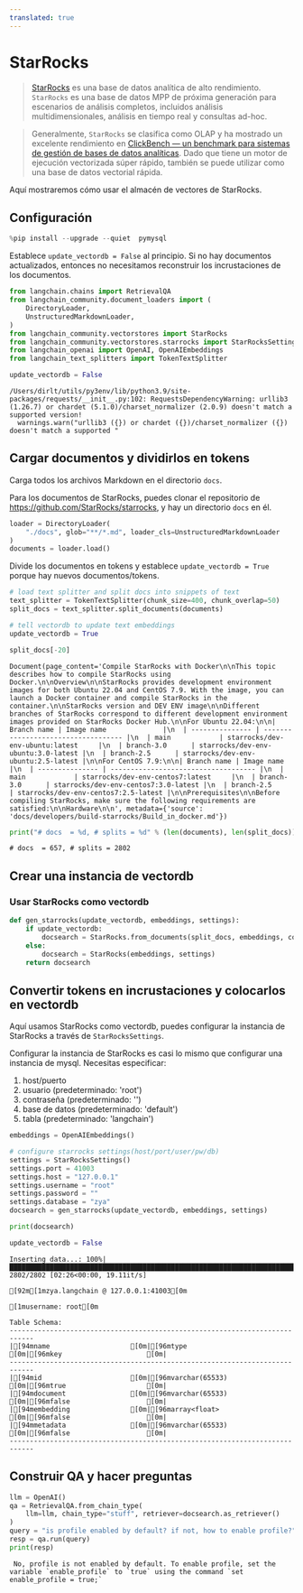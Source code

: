 ```yaml
---
translated: true
---
```


# StarRocks

>[StarRocks](https://www.starrocks.io/) es una base de datos analítica de alto rendimiento.
`StarRocks` es una base de datos MPP de próxima generación para escenarios de análisis completos, incluidos análisis multidimensionales, análisis en tiempo real y consultas ad-hoc.

>Generalmente, `StarRocks` se clasifica como OLAP y ha mostrado un excelente rendimiento en [ClickBench — un benchmark para sistemas de gestión de bases de datos analíticas](https://benchmark.clickhouse.com/). Dado que tiene un motor de ejecución vectorizada súper rápido, también se puede utilizar como una base de datos vectorial rápida.

Aquí mostraremos cómo usar el almacén de vectores de StarRocks.

## Configuración

```python
%pip install --upgrade --quiet  pymysql
```

Establece `update_vectordb = False` al principio. Si no hay documentos actualizados, entonces no necesitamos reconstruir los incrustaciones de los documentos.

```python
from langchain.chains import RetrievalQA
from langchain_community.document_loaders import (
    DirectoryLoader,
    UnstructuredMarkdownLoader,
)
from langchain_community.vectorstores import StarRocks
from langchain_community.vectorstores.starrocks import StarRocksSettings
from langchain_openai import OpenAI, OpenAIEmbeddings
from langchain_text_splitters import TokenTextSplitter

update_vectordb = False
```

```output
/Users/dirlt/utils/py3env/lib/python3.9/site-packages/requests/__init__.py:102: RequestsDependencyWarning: urllib3 (1.26.7) or chardet (5.1.0)/charset_normalizer (2.0.9) doesn't match a supported version!
  warnings.warn("urllib3 ({}) or chardet ({})/charset_normalizer ({}) doesn't match a supported "
```

## Cargar documentos y dividirlos en tokens

Carga todos los archivos Markdown en el directorio `docs`.

Para los documentos de StarRocks, puedes clonar el repositorio de https://github.com/StarRocks/starrocks, y hay un directorio `docs` en él.

```python
loader = DirectoryLoader(
    "./docs", glob="**/*.md", loader_cls=UnstructuredMarkdownLoader
)
documents = loader.load()
```

Divide los documentos en tokens y establece `update_vectordb = True` porque hay nuevos documentos/tokens.

```python
# load text splitter and split docs into snippets of text
text_splitter = TokenTextSplitter(chunk_size=400, chunk_overlap=50)
split_docs = text_splitter.split_documents(documents)

# tell vectordb to update text embeddings
update_vectordb = True
```

```python
split_docs[-20]
```

```output
Document(page_content='Compile StarRocks with Docker\n\nThis topic describes how to compile StarRocks using Docker.\n\nOverview\n\nStarRocks provides development environment images for both Ubuntu 22.04 and CentOS 7.9. With the image, you can launch a Docker container and compile StarRocks in the container.\n\nStarRocks version and DEV ENV image\n\nDifferent branches of StarRocks correspond to different development environment images provided on StarRocks Docker Hub.\n\nFor Ubuntu 22.04:\n\n| Branch name | Image name              |\n  | --------------- | ----------------------------------- |\n  | main            | starrocks/dev-env-ubuntu:latest     |\n  | branch-3.0      | starrocks/dev-env-ubuntu:3.0-latest |\n  | branch-2.5      | starrocks/dev-env-ubuntu:2.5-latest |\n\nFor CentOS 7.9:\n\n| Branch name | Image name                       |\n  | --------------- | ------------------------------------ |\n  | main            | starrocks/dev-env-centos7:latest     |\n  | branch-3.0      | starrocks/dev-env-centos7:3.0-latest |\n  | branch-2.5      | starrocks/dev-env-centos7:2.5-latest |\n\nPrerequisites\n\nBefore compiling StarRocks, make sure the following requirements are satisfied:\n\nHardware\n\n', metadata={'source': 'docs/developers/build-starrocks/Build_in_docker.md'})
```

```python
print("# docs  = %d, # splits = %d" % (len(documents), len(split_docs)))
```

```output
# docs  = 657, # splits = 2802
```

## Crear una instancia de vectordb

### Usar StarRocks como vectordb

```python
def gen_starrocks(update_vectordb, embeddings, settings):
    if update_vectordb:
        docsearch = StarRocks.from_documents(split_docs, embeddings, config=settings)
    else:
        docsearch = StarRocks(embeddings, settings)
    return docsearch
```

## Convertir tokens en incrustaciones y colocarlos en vectordb

Aquí usamos StarRocks como vectordb, puedes configurar la instancia de StarRocks a través de `StarRocksSettings`.

Configurar la instancia de StarRocks es casi lo mismo que configurar una instancia de mysql. Necesitas especificar:
1. host/puerto
2. usuario (predeterminado: 'root')
3. contraseña (predeterminado: '')
4. base de datos (predeterminado: 'default')
5. tabla (predeterminado: 'langchain')

```python
embeddings = OpenAIEmbeddings()

# configure starrocks settings(host/port/user/pw/db)
settings = StarRocksSettings()
settings.port = 41003
settings.host = "127.0.0.1"
settings.username = "root"
settings.password = ""
settings.database = "zya"
docsearch = gen_starrocks(update_vectordb, embeddings, settings)

print(docsearch)

update_vectordb = False
```

```output
Inserting data...: 100%|████████████████████████████████████████████████████████████████████████████████████████████████████████████████████| 2802/2802 [02:26<00:00, 19.11it/s]

[92m[1mzya.langchain @ 127.0.0.1:41003[0m

[1musername: root[0m

Table Schema:
----------------------------------------------------------------------------
|[94mname                    [0m|[96mtype                    [0m|[96mkey                     [0m|
----------------------------------------------------------------------------
|[94mid                      [0m|[96mvarchar(65533)          [0m|[96mtrue                    [0m|
|[94mdocument                [0m|[96mvarchar(65533)          [0m|[96mfalse                   [0m|
|[94membedding               [0m|[96marray<float>            [0m|[96mfalse                   [0m|
|[94mmetadata                [0m|[96mvarchar(65533)          [0m|[96mfalse                   [0m|
----------------------------------------------------------------------------
```

## Construir QA y hacer preguntas

```python
llm = OpenAI()
qa = RetrievalQA.from_chain_type(
    llm=llm, chain_type="stuff", retriever=docsearch.as_retriever()
)
query = "is profile enabled by default? if not, how to enable profile?"
resp = qa.run(query)
print(resp)
```

```output
 No, profile is not enabled by default. To enable profile, set the variable `enable_profile` to `true` using the command `set enable_profile = true;`
```
